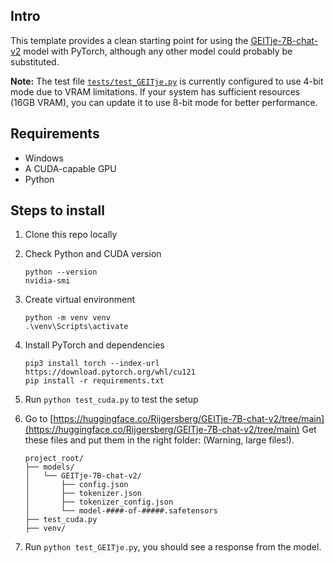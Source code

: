## Intro

This template provides a clean starting point for using the [GEITje-7B-chat-v2](https://huggingface.co/Rijgersberg/GEITje-7B-chat-v2) model with PyTorch, although any other model could probably be substituted. 

**Note:** The test file [`tests/test_GEITje.py`](https://github.com/hans-lv/GEITje_template/blob/main/tests/test_GEITje.py) is currently configured to use 4-bit mode due to VRAM limitations. If your system has sufficient resources (16GB VRAM), you can update it to use 8-bit mode for better performance.

## Requirements

- Windows
- A CUDA-capable GPU
- Python

## Steps to install

1. Clone this repo locally

1. Check Python and CUDA version

   ```
   python --version
   nvidia-smi
   ```

1. Create virtual environment

   ```
   python -m venv venv
   .\venv\Scripts\activate
   ```

1. Install PyTorch and dependencies

   ```
   pip3 install torch --index-url https://download.pytorch.org/whl/cu121
   pip install -r requirements.txt
   ```

1. Run `python test_cuda.py` to test the setup

1. Go to [https://huggingface.co/Rijgersberg/GEITje-7B-chat-v2/tree/main](https://huggingface.co/Rijgersberg/GEITje-7B-chat-v2/tree/main)
   Get these files and put them in the right folder: (Warning, large files!).

   ```
   project_root/
   ├── models/
   │   └── GEITje-7B-chat-v2/
   │       ├── config.json
   │       ├── tokenizer.json
   │       ├── tokenizer_config.json
   │       └── model-####-of-#####.safetensors
   ├── test_cuda.py
   ├── venv/
   ```

1. Run `python test_GEITje.py`, you should see a response from the model.
